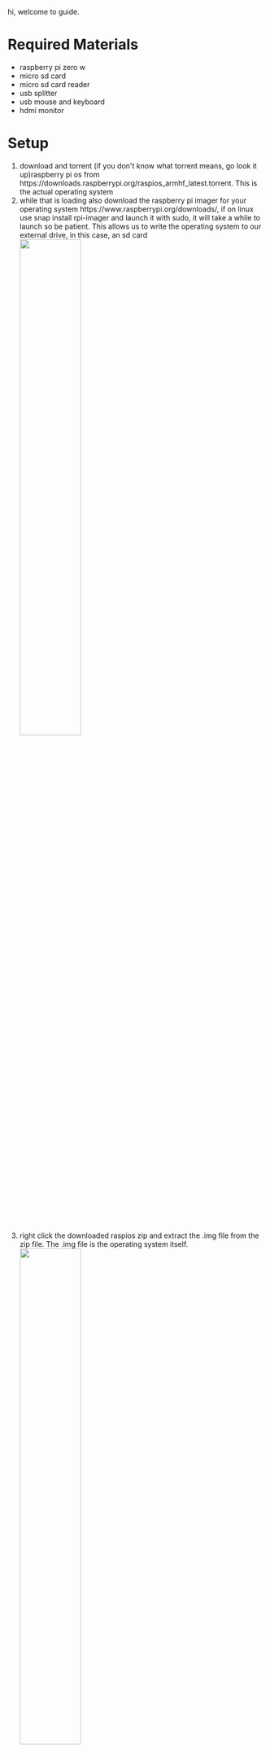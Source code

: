 hi, welcome to guide.

<h1>Required Materials</h1>
  <ul>
  <li>raspberry pi zero w</li>
  <li> micro sd card</li>
  <li>micro sd card reader</li>
  <li>usb splitter</li>
  <li>usb mouse and keyboard</li>
  <li>hdmi monitor</li>
</ul>
 
<h1>Setup</h1>  
<ol>
  <li>download and torrent (if you don't know what torrent means, go look it up)raspberry pi os from https://downloads.raspberrypi.org/raspios_armhf_latest.torrent. This is the actual operating system</li>
  <li>while that is loading also download the raspberry pi imager for your operating system https://www.raspberrypi.org/downloads/, if on linux use snap install rpi-imager and launch it with sudo, it will take a while to launch so be patient. This allows us to write the operating system to our external drive, in this case, an sd card</li>
  <img src="../Photos/imagerdownload.PNG" width="50%">
  <li>right click the downloaded raspios zip and extract the .img file from the zip file. The .img file is the operating system itself.</li>
  <img src="../Photos/extract.PNG" width="50%">
  <li>insert sd card into computer and install/run the imager</li>
  <li>select use custom and select the extracted .img file</li>
  <li>select the sd card as your target and click write (click yes after). This is extracting all of the contents of the .img file onto the sd card.</li>
  <img src="../Photos/imager.PNG" width="50%">
  <li>once it is done click continue and remove the sd card</li>
  <img src="../Photos/continue.PNG" width="50%">
  <li>reinsert sd card and navigate to it using your file browser. It will be called boot and have ~256 mb storage, if asked to format card, DO NOT FORMAT CARD</li>
  <img src="../Photos/files.PNG" width="50%">
  <li>create a new file in that boot folder named "ssh" with no file extension. This allows us to remotely control the raspberry pi</li>
  <img src="../Photos/sshfile.PNG" width="50%">
  <li>eject the card</li>
 </ol> 
<h1>Run on Pi</h1>
<ol>
  <li>insert sd card into raspberry pi</li>
  <li>plug in display, usb splitter, usb mouse and keyboard, and power.
  wait, until you get this screen
    <img src="../Photos/IMG_0312.jpg" width="50%"></li>
    <li>this is the desktop. Raspberry Pi Os, formerly called Raspian is a Linux based operating system with a pre installed gui. This is one of the more user friendly operating systems you can install. It is plug and play, and works right out of the box with no configuration.</li>
  <li>now click in the top right on the 2 arrows and 2 Xs to connect to your wifi</li>
  <img src="../Photos/IMG_0313.jpg" width="50%">
  <li>Once connected, a local ip adress should show up above the next button on the welcome window <img src="../Photos/IMG_0307.jpg" width="50%"></li>
  <li>if on windows, download free application, putty https://www.chiark.greenend.org.uk/~sgtatham/putty/latest.html, if on linux/mac use console and type ssh pi@[ip adress here] and login with raspberry as password</li>
  <li>launch putty and input ip adress in host name box, leave port at 22 and connection type on SSH</li>
  <img src="../Photos/putty.PNG" width="50%">
  <li>click open, and if greeted with security alert click yes, then enter pi as username and click enter and enter raspberry as password and click enter</li>
  <img src="../Photos/puttyyes.PNG" width="50%">
  <img src="../Photos/puttylogin.PNG" width="50%">
  <li>what we have done is called Secure Shell, which is a way of securely remotely desktoping into a computer. This way we can control the raspberry pi from our laptop or computer.</li>
  <li>now type sudo raspi-config and hit enter, if prompted enter password, raspberry</li>
  <img src="../Photos/raspi-configcli.PNG" width="50%">
  <li>go to interfacing options and click enter, select VNC and click enter, select yes and select ok</li>
  <img src="../Photos/Interfacingoptions.PNG" width="50%">
  <img src="../Photos/VNC.PNG" width="50%">
  <li>next select advanced options and select expand filesystem then click ok when done</li>
  <img src="../Photos/advanced.PNG" width="50%">
  <img src="../Photos/expand.PNG" width="50%">
  <li>select finish to exit config and select yes to reboot computer. We just enabled VNC and expanded the filesystem to take up then entire sd card.</li>
  <li>download vnc viewer on your computer https://www.realvnc.com/en/connect/download/viewer/</li>
  <li>In vnc viewer type in ip address of pi and hit enter after it restarts, enter in pi as user and raspberry as the password, if you see a screen saying server identity check failed click continue</li><img src="../Photos/VNCip.PNG" width="50%"><br><img src="../Photos/VNClogin.PNG" width="50%"><img src="../Photos/identity.PNG" width="50%">
  <li>now we are doing what is called virtural network computing, we are controlling the computer over the network. This allows us to see everything, not only the command line</li>
  <li>Now we will walk through the setup (you dont have to do this through vnc, you can use the monitor and usb keyboard/mouse if you want)</li>
     <ol>
        <li>click next and set country, language, and time zone and click next</li>
        <img src="../Photos/setlocation.PNG" width="50%">
        <li>now set a new password</li>
        <img src="../Photos/newpass.PNG" width="50%">
        <li>if there are black bars around your screen check the box, if not just click next</li>
        <li>we should already be connected to wifi, if not, connect and click next</li>
        <li>click next to update the computer</li>
        <li>once done, setup is done, click restart</li>
    </ol>
  <li>Have fun, you can do anything you want now from use the pi as a media server to make a self driving car out of it, the possibilities are endless</li>
    
</ol>
